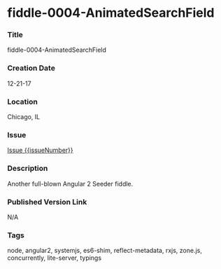 fiddle-0004-AnimatedSearchField
======


### Title

fiddle-0004-AnimatedSearchField


### Creation Date

12-21-17


### Location

Chicago, IL


### Issue

[Issue {{issueNumber}}](https://github.com/bradyhouse/house/issues/{{issueNumber}})


### Description

Another full-blown Angular 2 Seeder fiddle.


### Published Version Link

N/A


### Tags

node, angular2, systemjs, es6-shim, reflect-metadata, rxjs, zone.js, concurrently, lite-server, typings
